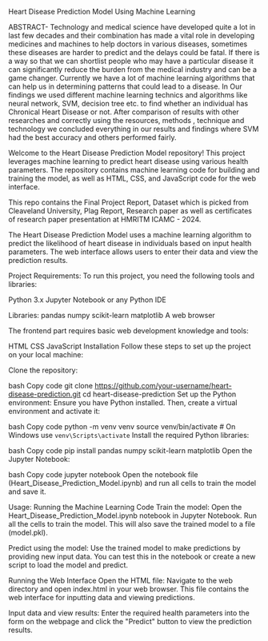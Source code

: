 Heart Disease Prediction Model Using Machine Learning

ABSTRACT- Technology and medical science have developed quite a lot in last few decades and their combination has made a vital
role in developing medicines and machines to help doctors in various diseases, sometimes these diseases are harder to predict and
the delays could be fatal. If there is a way so that we can shortlist people who may have a particular disease it can significantly
reduce the burden from the medical industry and can be a game changer. Currently we have a lot of machine learning algorithms
that can help us in determining patterns that could lead to a disease. In Our findings we used different machine learning technics
and algorithms like neural network, SVM, decision tree etc. to find whether an individual has Chronical Heart Disease or not. After
comparison of results with other researches and correctly using the resources, methods , technique and technology we concluded
everything in our results and findings where SVM had the best accuracy and others performed fairly.


Welcome to the Heart Disease Prediction Model repository! This project leverages machine learning to predict heart disease using various health parameters. The repository contains machine learning code for building and training the model, as well as HTML, CSS, and JavaScript code for the web interface.

This repo contains the Final Project Report, Dataset which is picked from Cleaveland University, Plag Report, Research paper as well as certificates of research paper presentation at HMRITM ICAMC - 2024.            

The Heart Disease Prediction Model uses a machine learning algorithm to predict the likelihood of heart disease in individuals based on input health parameters. The web interface allows users to enter their data and view the prediction results.

Project Requirements:
To run this project, you need the following tools and libraries:

Python 3.x
Jupyter Notebook or any Python IDE

Libraries:
pandas
numpy
scikit-learn
matplotlib
A web browser

The frontend part requires basic web development knowledge and tools:

HTML
CSS
JavaScript
Installation
Follow these steps to set up the project on your local machine:

Clone the repository:

bash
Copy code
git clone https://github.com/your-username/heart-disease-prediction.git
cd heart-disease-prediction
Set up the Python environment:
Ensure you have Python installed. Then, create a virtual environment and activate it:

bash
Copy code
python -m venv venv
source venv/bin/activate # On Windows use `venv\Scripts\activate`
Install the required Python libraries:

bash
Copy code
pip install pandas numpy scikit-learn matplotlib
Open the Jupyter Notebook:

bash
Copy code
jupyter notebook
Open the notebook file (Heart_Disease_Prediction_Model.ipynb) and run all cells to train the model and save it.

Usage:
Running the Machine Learning Code
Train the model:
Open the Heart_Disease_Prediction_Model.ipynb notebook in Jupyter Notebook. Run all the cells to train the model. This will also save the trained model to a file (model.pkl).

Predict using the model:
Use the trained model to make predictions by providing new input data. You can test this in the notebook or create a new script to load the model and predict.

Running the Web Interface
Open the HTML file:
Navigate to the web directory and open index.html in your web browser. This file contains the web interface for inputting data and viewing predictions.

Input data and view results:
Enter the required health parameters into the form on the webpage and click the "Predict" button to view the prediction results.

